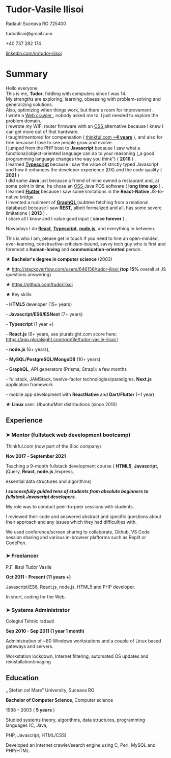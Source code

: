 <h1>Tudor-Vasile Ilisoi</h1>
<p>Radauti Suceava RO 725400</p>
<p>tudorilisoi@gmail.com</p>
<p>+40 737 282 174</p>
<p><a href="https://linkedin.com/in/tudor-ilisoi"> linkedin.com/in/tudor-ilisoi </a></p>
<h1>Summary</h1>
<p>Hello everyone, <br/> This is me, <strong>Tudor</strong>, fiddling with computers since I was 14. <br/> My strengths are exploring, learning, obsessing with problem-solving and generalizing solutions. <br/> Also, optimizing when things work, but there's room for improvement . <br/> I wrote a <a href="https://github.com/tudorilisoi/trawl4"> Web crawler </a>, nobody asked me to. I just needed to explore the problem domain. <br/> I rewrote my WIFI router firmware with an <a href="https://en.wikipedia.org/wiki/Open-source_software"> OSS </a> alternative because I knew I can get more out of that hardware. <br/> I taught/mentored for compensation ( <u><a href="http://thinkful.com/"> thinkful.com </a></u><u><strong>~4 years</strong></u> ), and also for free because I love to see people grow and evolve. <br/> I jumped from the PHP boat to <strong>Javascript</strong> because I saw what a functional/object-oriented language can do to your reasoning („a good programming language changes the way you think”) ( <strong>2016</strong> ) . <br/> I learned <a href="https://www.typescriptlang.org/"><strong>Typescript</strong></a> because I saw the value of strictly typed Javascript and how it enhances the developer experience (DX) and the code quality ( <strong>2021</strong> ) <br/> I did some <strong>Java</strong> just because a friend of mine owned a restaurant and, at some point in time, he chose an <a href="https://en.wikipedia.org/wiki/Open-source_software"> OSS </a> Java POS software ( <strong>long time ago</strong> ) . <br/> I learned <a href="https://flutter.dev/"><strong>Flutter</strong></a> because I saw some limitations in the <strong>React-Native</strong> JS-to-native bridge. <br/> I invented a rudiment of <strong><a href="https://graphql.org/"> GraphQL </a></strong> (subtree fetching from a relational database) because I saw <a href="https://en.wikipedia.org/wiki/Representational_state_transfer"><strong>REST</strong></a>, albeit formalized and all, has some severe limitations ( <strong>2013</strong> ) . <br/> I share all I know and I value good input ( <strong>since forever</strong> ) .</p>
<p>Nowadays I do <a href="https://reactjs.org/"><strong>React</strong></a>, <a href="https://www.typescriptlang.org/"><strong>Typescript</strong></a>, <a href="https://nodejs.org/en/"><strong>node.js</strong></a>, and everything in between.</p>
<p>This is who I am, please get in touch if you need to hire an open-minded, ever-learning, constructive-criticism-bound, savvy tech guy who is first and foremost a <strong>human-loving</strong> and <strong>communication-oriented</strong> person.</p>
<p>★ <strong>Bachelor's degree in computer science</strong> (2003)</p>
<p>★ <a href="http://stackoverflow.com/users/646156/tudor-ilisoi"> http://stackoverflow.com/users/646156/tudor-ilisoi </a><strong>(top 15%</strong> overall at JS questions answering)</p>
<p>★ <a href="https://github.com/tudorilisoi"> https://github.com/tudorilisoi </a></p>
<p>★ Key skills:</p>
<p>- <strong>HTML5</strong> developer (15+ years)</p>
<p>- <strong>Javascript/ES6/ESNext</strong> (7+ years)</p>
<p>- <strong>Typescript</strong> (1 year +)</p>
<p>- <strong>React.js</strong> (6+ years, see pluralsight.com score here: <a href="https://app.pluralsight.com/profile/tudor-vasile-ilisoi"> https://app.pluralsight.com/profile/tudor-vasile-ilisoi </a> )</p>
<p>- <strong>node.js</strong> (6+ years),</p>
<p>- <strong>MySQL/PostgreSQL/MongoDB</strong> (10+ years)</p>
<p>- <strong>GraphQL</strong>, API generators (Prisma, Strapi): a few months</p>
<p>- fullstack, JAMStack, twelve-factor technologies/paradigms, <strong>Next.js</strong> application framework</p>
<p>- mobile app development with <strong>ReactNative</strong> and <strong>Dart/Flutter</strong> (~1 year)</p>
<p>★ <strong>Linux</strong> user: Ubuntu/Mint distributions (since 2010)</p>
<h2>Experience</h2>
<h3>➤ Mentor (fullstack web development bootcamp)</h3>
<p>Thinkful.com (now part of the Bloc company)</p>
<p><strong>Nov 2017 – September 2021</strong></p>
<p>Teaching a 9-month fullstack development course ( <strong>HTML5</strong>, <strong>Javascript</strong>, jQuery, <strong>React</strong>, <strong>node.js</strong> /express,</p>
<p>essential data structures and algorithms)</p>
<p><em><strong>I successfully guided tens of students from absolute beginners to fullstack Javascript developers.</strong></em></p>
<p>My role was to conduct peer-to-peer sessions with students.</p>
<p>I reviewed their code and answered abstract and specific questions about their approach and any issues which they had difficulties with.</p>
<p>We used conference/screen sharing to collaborate, Github, VS Code session sharing and various in-browser plaftorms such as Replit or CodePen.</p>
<h3>➤ Freelancer</h3>
<p>P.F. Ilisoi Tudor Vasile</p>
<p><strong>Oct 2011 - Present (11 years +)</strong></p>
<p>Javascript/ES6, React.js, node.js, HTML5 and PHP developer.</p>
<p>In short, coding for the Web.</p>
<h3>➤ Systems Administrator</h3>
<p>Colegiul Tehnic radauti</p>
<p><strong>Sep 2010 - Sep 2011 (1 year 1 month)</strong></p>
<p>Administration of ~80 Windows workstations and a couple of Linux based gateways and servers.</p>
<p>Workstation lockdown, Internet filtering, automated OS updates and reinstallation/imaging</p>
<h2>Education</h2>
<p>„ Ștefan cel Mare” University, Suceava RO</p>
<p><strong>Bachelor of Computer Science</strong>, Computer science</p>
<p>1998 – 2003 ( <strong>5 years</strong> )</p>
<p>Studied systems theory, algorithms, data structures, programming languages (C, Java,</p>
<p>PHP, Javascript, HTML/CSS)</p>
<p>Developed an Internet crawler/search engine using C, Perl, MySQL and PHP/HTML.</p>
